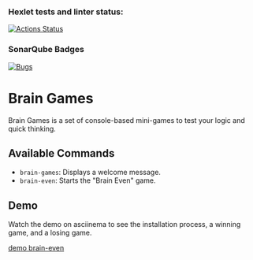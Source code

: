 ### Hexlet tests and linter status:

[![Actions Status](https://github.com/agkondakov91/frontend-project-44/actions/workflows/hexlet-check.yml/badge.svg)](https://github.com/agkondakov91/frontend-project-44/actions)

### SonarQube Badges

[![Bugs](https://sonarcloud.io/api/project_badges/measure?project=agkondakov91_frontend-project-44&metric=bugs)](https://sonarcloud.io/summary/new_code?id=agkondakov91_frontend-project-44)

# Brain Games

Brain Games is a set of console-based mini-games to test your logic and quick thinking.

## Available Commands

- `brain-games`: Displays a welcome message.
- `brain-even`: Starts the "Brain Even" game.

## Demo

Watch the demo on asciinema to see the installation process, a winning game, and a losing game.

[demo brain-even](https://asciinema.org/a/yQLUZctLgTTdxrVfubrY4Qpmr)
